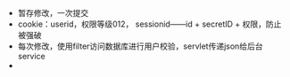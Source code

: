 - 暂存修改，一次提交
- cookie：userid，权限等级012， sessionid——id + secretID + 权限，防止被强破
- 每次修改，使用filter访问数据库进行用户校验，servlet传递json给后台service
- 
